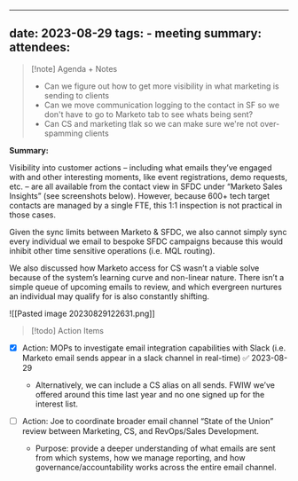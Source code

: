 
---
date: 2023-08-29
tags:  - meeting
summary: 
attendees: 
---

> [!note] Agenda + Notes
> - Can we figure out how to get more visibility in what marketing is sending to clients
> - Can we move communication logging to the contact in SF so we don't have to go to Marketo tab to see whats being sent?
> - Can CS and marketing tlak so we can make sure we're not over-spamming clients


**Summary:**

Visibility into customer actions – including what emails they’ve engaged with and other interesting moments, like event registrations, demo requests, etc. – are all available from the contact view in SFDC under “Marketo Sales Insights” (see screenshots below). However, because 600+ tech target contacts are managed by a single FTE, this 1:1 inspection is not practical in those cases.

Given the sync limits between Marketo & SFDC, we also cannot simply sync every individual we email to bespoke SFDC campaigns because this would inhibit other time sensitive operations (i.e. MQL routing). 

We also discussed how Marketo access for CS wasn’t a viable solve because of the system’s learning curve and non-linear nature. There isn’t a simple queue of upcoming emails to review, and which evergreen nurtures an individual may qualify for is also constantly shifting.


![[Pasted image 20230829122631.png]]


> [!todo] Action Items


- [x] Action: MOPs to investigate email integration capabilities with Slack (i.e. Marketo email sends appear in a slack channel in real-time) ✅ 2023-08-29

	- Alternatively, we can include a CS alias on all sends. FWIW we’ve offered around this time last year and no one signed up for the interest list.

- [ ] Action: Joe to coordinate broader email channel “State of the Union” review between Marketing, CS, and RevOps/Sales Development. 

	- Purpose: provide a deeper understanding of what emails are sent from which systems, how we manage reporting, and how governance/accountability works across the entire email channel.